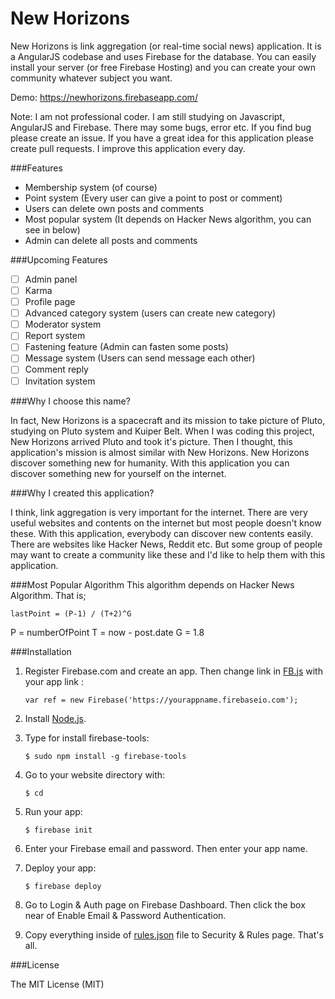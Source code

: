 # New Horizons

New Horizons is link aggregation (or real-time social news) application. It is a AngularJS codebase and uses Firebase for the database. You can easily install your server (or free Firebase Hosting) and you can create your own community whatever subject you want.

Demo: https://newhorizons.firebaseapp.com/

Note: I am not professional coder. I am still studying on Javascript, AngularJS and Firebase. There may some bugs, error etc. If you find bug please create an issue. If you have a great idea for this application please create pull requests. I improve this application every day.

###Features
* Membership system (of course)
* Point system (Every user can give a point to post or comment)
* Users can delete own posts and comments
* Most popular system (It depends on Hacker News algorithm, you can see in below)
* Admin can delete all posts and comments

###Upcoming Features
- [ ] Admin panel
- [ ] Karma
- [ ] Profile page
- [ ] Advanced category system (users can create new category)
- [ ] Moderator system
- [ ] Report system
- [ ] Fastening feature (Admin can fasten some posts)
- [ ] Message system (Users can send message each other)
- [ ] Comment reply
- [ ] Invitation system

###Why I choose this name?

In fact, New Horizons is a spacecraft and its mission to take picture of Pluto, studying on Pluto system and Kuiper Belt. When I was coding this project, New Horizons arrived Pluto and took it's picture. Then I thought, this application's mission is almost similar with New Horizons. New Horizons discover something new for humanity. With this application you can discover something new for yourself on the internet.

###Why I created this application?

I think, link aggregation is very important for the internet. There are very useful websites and contents on the internet but most people doesn't know these. With this application, everybody can discover new contents easily. There are websites like Hacker News, Reddit etc. But some group of people may want to create a community like these and I'd like to help them with this application.

###Most Popular Algorithm
This algorithm depends on Hacker News Algorithm. That is;

`lastPoint = (P-1) / (T+2)^G`

P = numberOfPoint
T = now - post.date
G = 1.8

###Installation

1. Register Firebase.com and create an app. Then change link in [FB.js](/services/FB.js) with your app link :

    `var ref = new Firebase('https://yourappname.firebaseio.com');`

2. Install [Node.js](https://nodejs.org/download/).

3. Type for install firebase-tools:

    `$ sudo npm install -g firebase-tools`

4. Go to your website directory with:

    `$ cd`

5. Run your app:

    `$ firebase init`

6. Enter your Firebase email and password. Then enter your app name.

7. Deploy your app:

    `$ firebase deploy`

8. Go to Login & Auth page on Firebase Dashboard. Then click the box near of Enable Email & Password Authentication.

9. Copy everything inside of [rules.json](/rules.json) file to Security & Rules page. That's all.

###License

The MIT License (MIT)
